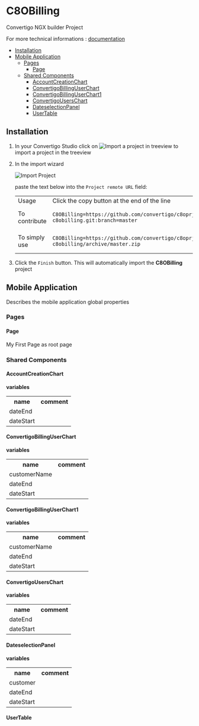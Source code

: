 


# C8OBilling

Convertigo NGX builder Project


For more technical informations : [documentation](./project.md)

- [Installation](#installation)
- [Mobile Application](#mobile-application)
    - [Pages](#pages)
        - [Page](#page)
    - [Shared Components](#shared-components)
        - [AccountCreationChart](#accountcreationchart)
        - [ConvertigoBillingUserChart](#convertigobillinguserchart)
        - [ConvertigoBillingUserChart1](#convertigobillinguserchart1)
        - [ConvertigoUsersChart](#convertigouserschart)
        - [DateselectionPanel](#dateselectionpanel)
        - [UserTable](#usertable)


## Installation

1. In your Convertigo Studio click on ![](https://github.com/convertigo/convertigo/blob/develop/eclipse-plugin-studio/icons/studio/project_import.gif?raw=true "Import a project in treeview") to import a project in the treeview
2. In the import wizard

   ![](https://github.com/convertigo/convertigo/blob/develop/eclipse-plugin-studio/tomcat/webapps/convertigo/templates/ftl/project_import_wzd.png?raw=true "Import Project")
   
   paste the text below into the `Project remote URL` field:
   <table>
     <tr><td>Usage</td><td>Click the copy button at the end of the line</td></tr>
     <tr><td>To contribute</td><td>

     ```
     C8OBilling=https://github.com/convertigo/c8oprj-c8obilling.git:branch=master
     ```
     </td></tr>
     <tr><td>To simply use</td><td>

     ```
     C8OBilling=https://github.com/convertigo/c8oprj-c8obilling/archive/master.zip
     ```
     </td></tr>
    </table>
3. Click the `Finish` button. This will automatically import the __C8OBilling__ project


## Mobile Application

Describes the mobile application global properties

### Pages

#### Page

My First Page as root page

### Shared Components

#### AccountCreationChart

**variables**

<table>
<tr>
<th>name</th><th>comment</th>
</tr>
<tr>
<td>dateEnd</td><td></td>
</tr>
<tr>
<td>dateStart</td><td></td>
</tr>
</table>

#### ConvertigoBillingUserChart

**variables**

<table>
<tr>
<th>name</th><th>comment</th>
</tr>
<tr>
<td>customerName</td><td></td>
</tr>
<tr>
<td>dateEnd</td><td></td>
</tr>
<tr>
<td>dateStart</td><td></td>
</tr>
</table>

#### ConvertigoBillingUserChart1

**variables**

<table>
<tr>
<th>name</th><th>comment</th>
</tr>
<tr>
<td>customerName</td><td></td>
</tr>
<tr>
<td>dateEnd</td><td></td>
</tr>
<tr>
<td>dateStart</td><td></td>
</tr>
</table>

#### ConvertigoUsersChart

**variables**

<table>
<tr>
<th>name</th><th>comment</th>
</tr>
<tr>
<td>dateEnd</td><td></td>
</tr>
<tr>
<td>dateStart</td><td></td>
</tr>
</table>

#### DateselectionPanel

**variables**

<table>
<tr>
<th>name</th><th>comment</th>
</tr>
<tr>
<td>customer</td><td></td>
</tr>
<tr>
<td>dateEnd</td><td></td>
</tr>
<tr>
<td>dateStart</td><td></td>
</tr>
</table>

#### UserTable




